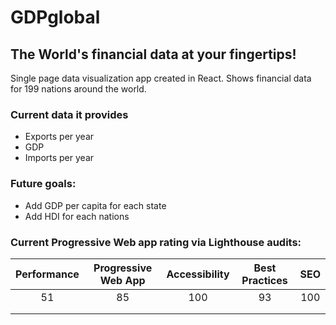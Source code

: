 # GDPglobal

## The World's financial data at your fingertips!

Single page data visualization app created in React. Shows financial data for 199 nations around the world.

###  Current data it provides

- Exports per year
- GDP 
- Imports per year


### Future goals:
- Add GDP per capita for each state
- Add HDI for each nations


### Current Progressive Web app rating via Lighthouse audits:


| Performance 	| Progressive Web App 	| Accessibility 	| Best Practices 	| SEO 	|
|:-----------:	|:-------------------:	|:-------------:	|:--------------:	|:---:	|
|      51     	|          85         	|      100      	|       93       	| 100 	|
|             	|                     	|               	|                	|     	|
|             	|                     	|               	|                	|     	|



